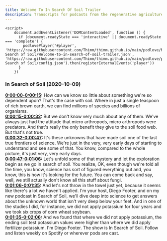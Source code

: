 ```yaml
---
title: Welcome To In Search Of Soil Trailer
description: Transcripts for podcasts from the regenerative agriculture space. Search and find episodes and timestamps.
---
```


<script src="https://cdn.podlove.org/web-player/embed.js"></script>
    <script>
        document.addEventListener('DOMContentLoaded', function () {
          if (document.readyState === 'interactive' || document.readyState === 'complete') {
            podlovePlayer('#player', 'https://raw.githubusercontent.com/Thimm/thimm.github.io/main/podlove/https://raw.githubusercontent.com/Thimm/thimm.github.io/main/podlove/podlove/In Search of Soil/Welcome-to-in-search-of-soil-trailer.json', 'https://raw.githubusercontent.com/Thimm/thimm.github.io/main/podlove/podlove/In Search of Soil/config.json').then(registerExternalEvents('player'))
          }
        })
  </script>

### In Search of Soil  (2020-10-09)  

**[0:00:00-0:00:15](https://insearchofsoil.libsyn.com/welcome-to-in-search-of-soil-trailer#t=0:00:00):**  How can we know so little about something we're so dependent upon?  That's the case with soil.  Where in just a single teaspoon of rich brown earth, we can find millions of species and billions of organisms.  
**[0:00:15-0:00:32](https://insearchofsoil.libsyn.com/welcome-to-in-search-of-soil-trailer#t=0:00:15):**  But we don't know very much about any of them.  We've always just had the attitude that micro arthropods, micro arthropods were predators.  And that's really the only benefit they give to the soil food web. But that's not true.  
**[0:00:32-0:00:47](https://insearchofsoil.libsyn.com/welcome-to-in-search-of-soil-trailer#t=0:00:32):**  It's these unknowns that have made soil one of the last true frontiers of science.  We're just in the very, very early days of starting to understand and see some of that.  You know, compared to the whole picture, it's just very, very early days.  
**[0:00:47-0:01:06](https://insearchofsoil.libsyn.com/welcome-to-in-search-of-soil-trailer#t=0:00:47):**  Let's unfold some of that mystery and let the exploration begin as we go in search of soil.  You realize, OK, even though we're told all the time, you know, science has sort of figured everything out and, you know, this is how it's looking for the future.  You can come back and say, well, we still actually don't know all this stuff about fungi.  
**[0:01:06-0:01:35](https://insearchofsoil.libsyn.com/welcome-to-in-search-of-soil-trailer#t=0:01:06):**  And let's not throw in the towel just yet, because it seems like there's a lot we haven't applied.  I'm your host, Diego Footer, and on my new podcast In Search of Soil, we'll dive deep into science to get answers about the unknown world that isn't very deep below your feet.  And in one of the studies I did, for instance, we did not apply potassium for four years and we took six crops of corn wheat soybean.  
**[0:01:35-0:02:06](https://insearchofsoil.libsyn.com/welcome-to-in-search-of-soil-trailer#t=0:01:35):**  And we found that where we did not apply potassium, the ending soil test potassium values were higher than where we did apply fertilizer potassium.  I'm Diego Footer. The show is In Search of Soil.  Follow and listen weekly on Spotify or wherever pods are cast.  